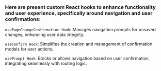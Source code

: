 ### Here are present custom React hooks to enhance functionality and user experience, specifically around navigation and user confirmations:

`usePageChangeConfirmation Hook`: Manages navigation prompts for unsaved changes, enhancing user data integrity.

`useConfirm Hook`: Simplifies the creation and management of confirmation modals for user actions.

`usePrompt Hook`: Blocks or allows navigation based on user confirmation, integrating seamlessly with routing logic.